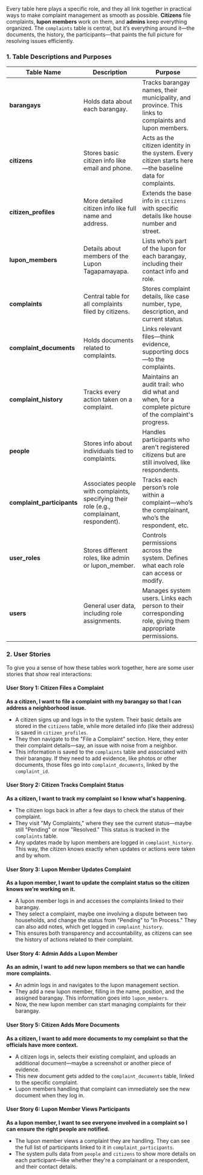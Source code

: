 Every table here plays a specific role, and they all link together in practical ways to make complaint management as smooth as possible. **Citizens** file complaints, **lupon members** work on them, and **admins** keep everything organized. The `complaints` table is central, but it’s everything around it—the documents, the history, the participants—that paints the full picture for resolving issues efficiently.

### 1. Table Descriptions and Purposes

| Table Name               | Description                                                                                           | Purpose                                                                                               |
|--------------------------|-------------------------------------------------------------------------------------------------------|-------------------------------------------------------------------------------------------------------|
| **barangays**            | Holds data about each barangay.                                                                      | Tracks barangay names, their municipality, and province. This links to complaints and lupon members.  |
| **citizens**             | Stores basic citizen info like email and phone.                                                      | Acts as the citizen identity in the system. Every citizen starts here—the baseline data for complaints.|
| **citizen_profiles**     | More detailed citizen info like full name and address.                                               | Extends the base info in `citizens` with specific details like house number and street.               |
| **lupon_members**        | Details about members of the Lupon Tagapamayapa.                                                     | Lists who’s part of the lupon for each barangay, including their contact info and role.             |
| **complaints**           | Central table for all complaints filed by citizens.                                                  | Stores complaint details, like case number, type, description, and current status.                    |
| **complaint_documents**  | Holds documents related to complaints.                                                               | Links relevant files—think evidence, supporting docs—to the complaints.                          |
| **complaint_history**    | Tracks every action taken on a complaint.                                                            | Maintains an audit trail: who did what and when, for a complete picture of the complaint's progress.  |
| **people**               | Stores info about individuals tied to complaints.                                                    | Handles participants who aren't registered citizens but are still involved, like respondents.         |
| **complaint_participants** | Associates people with complaints, specifying their role (e.g., complainant, respondent).          | Tracks each person’s role within a complaint—who’s the complainant, who’s the respondent, etc.      |
| **user_roles**           | Stores different roles, like admin or lupon_member.                                                  | Controls permissions across the system. Defines what each role can access or modify.                 |
| **users**                | General user data, including role assignments.                                                       | Manages system users. Links each person to their corresponding role, giving them appropriate permissions. |

### 2. User Stories

To give you a sense of how these tables work together, here are some user stories that show real interactions:

#### **User Story 1: Citizen Files a Complaint**
**As a citizen, I want to file a complaint with my barangay so that I can address a neighborhood issue.**

- A citizen signs up and logs in to the system. Their basic details are stored in the `citizens` table, while more detailed info (like their address) is saved in `citizen_profiles`.
- They then navigate to the "File a Complaint" section. Here, they enter their complaint details—say, an issue with noise from a neighbor.
- This information is saved to the `complaints` table and associated with their barangay. If they need to add evidence, like photos or other documents, those files go into `complaint_documents`, linked by the `complaint_id`.

#### **User Story 2: Citizen Tracks Complaint Status**
**As a citizen, I want to track my complaint so I know what's happening.**

- The citizen logs back in after a few days to check the status of their complaint.
- They visit "My Complaints," where they see the current status—maybe still "Pending" or now "Resolved." This status is tracked in the `complaints` table.
- Any updates made by lupon members are logged in `complaint_history`. This way, the citizen knows exactly when updates or actions were taken and by whom.

#### **User Story 3: Lupon Member Updates Complaint**
**As a lupon member, I want to update the complaint status so the citizen knows we’re working on it.**

- A lupon member logs in and accesses the complaints linked to their barangay.
- They select a complaint, maybe one involving a dispute between two households, and change the status from "Pending" to "In Process." They can also add notes, which get logged in `complaint_history`.
- This ensures both transparency and accountability, as citizens can see the history of actions related to their complaint.

#### **User Story 4: Admin Adds a Lupon Member**
**As an admin, I want to add new lupon members so that we can handle more complaints.**

- An admin logs in and navigates to the lupon management section.
- They add a new lupon member, filling in the name, position, and the assigned barangay. This information goes into `lupon_members`.
- Now, the new lupon member can start managing complaints for their barangay.

#### **User Story 5: Citizen Adds More Documents**
**As a citizen, I want to add more documents to my complaint so that the officials have more context.**

- A citizen logs in, selects their existing complaint, and uploads an additional document—maybe a screenshot or another piece of evidence.
- This new document gets added to the `complaint_documents` table, linked to the specific complaint.
- Lupon members handling that complaint can immediately see the new document when they log in.

#### **User Story 6: Lupon Member Views Participants**
**As a lupon member, I want to see everyone involved in a complaint so I can ensure the right people are notified.**

- The lupon member views a complaint they are handling. They can see the full list of participants linked to it in `complaint_participants`.
- The system pulls data from `people` and `citizens` to show more details on each participant—like whether they're a complainant or a respondent, and their contact details.
